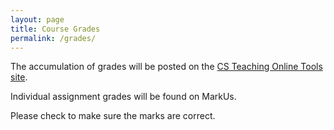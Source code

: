 ```yaml
---
layout: page
title: Course Grades
permalink: /grades/
---
```


The accumulation of grades will be posted on the [CS Teaching Online Tools site](https://www.teach.cs.toronto.edu/students/).

Individual assignment grades will be found on MarkUs.

Please check to make sure the marks are correct.
